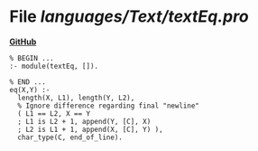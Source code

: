 # File _languages/Text/textEq.pro_
**[GitHub](https://github.com/softlang/yas/blob/master/languages/Text/textEq.pro)**
```
% BEGIN ...
:- module(textEq, []).

% END ...
eq(X,Y) :-
  length(X, L1), length(Y, L2),
  % Ignore difference regarding final "newline"
  ( L1 == L2, X == Y 
  ; L1 is L2 + 1, append(Y, [C], X)
  ; L2 is L1 + 1, append(X, [C], Y) ),
  char_type(C, end_of_line).
```
